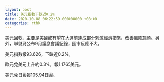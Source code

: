 ```yaml
---
layout: post
title: 美元指數下跌近0.2%
date: 2020-10-08 06:22:59.000000000 +08:00
categories: rthk
---
```


美元回軟，主要是美國或有望在大選前達成部分刺激經濟措施，改善風險意願。另外，聯儲局公布9月議息會議紀錄，匯市反應不大。

美元指數報93.626，下跌近0.2%。

歐元兌美元上升約0.3%，報1.1765美元。

美元兌日圓報105.94日圓。
